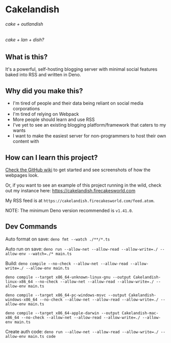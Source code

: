 # Cakelandish
###### cake + outlandish
###### cake + lan + dish?

## What is this?
It's a powerful, self-hosting blogging server with minimal social features baked into RSS and written in Deno.

## Why did you make this?
- I'm tired of people and their data being reliant on social media corporations
- I'm tired of relying on Webpack
- More people should learn and use RSS
- I've yet to see an existing blogging platform/framework that caters to my wants
- I want to make the easiest server for non-programmers to host their own content with

## How can I learn this project?
[Check the GitHub wiki](https://github.com/firecakes/cakelandish/wiki) to get started and see screenshots of how the webpages look.

Or, if you want to see an example of this project running in the wild, check out my instance here: https://cakelandish.firecakesworld.com

My RSS feed is at `https://cakelandish.firecakesworld.com/feed.atom`.

NOTE: The minimum Deno version recommended is `v1.41.0`.

## Dev Commands

Auto format on save: 
`deno fmt --watch ./**/*.ts`

Auto run on save:
`deno run --allow-net --allow-read --allow-write=./ --allow-env --watch=./* main.ts`

Build:
`deno compile --no-check --allow-net --allow-read --allow-write=./ --allow-env main.ts`

`deno compile --target x86_64-unknown-linux-gnu --output Cakelandish-linux-x86_64 --no-check --allow-net --allow-read --allow-write=./ --allow-env main.ts`

`deno compile --target x86_64-pc-windows-msvc --output Cakelandish-windows-x86_64 --no-check --allow-net --allow-read --allow-write=./ --allow-env main.ts`

`deno compile --target x86_64-apple-darwin --output Cakelandish-mac-x86_64 --no-check --allow-net --allow-read --allow-write=./ --allow-env main.ts`

Create auth code:
`deno run --allow-net --allow-read --allow-write=./ --allow-env main.ts code`

